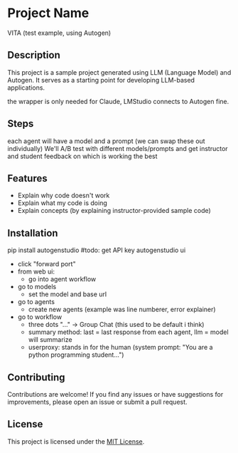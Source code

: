 # Project Name
VITA (test example, using Autogen)

## Description

This project is a sample project generated using LLM (Language Model) and Autogen. It serves as a starting point for developing LLM-based applications.

the wrapper is only needed for Claude, LMStudio connects to Autogen fine.

## Steps

each agent will have a model and a prompt (we can swap these out individually)
We'll A/B test with different models/prompts and get instructor and student feedback on which is working the best

## Features

- Explain why code doesn't work
- Explain what my code is doing
- Explain concepts (by explaining instructor-provided sample code)

## Installation

pip install autogenstudio
#todo: get API key
autogenstudio ui
- click "forward port"
- from web ui:
    - go into agent workflow
- go to models
    - set the model and base url
- go to agents
    - create new agents (example was line numberer, error explainer)
- go to workflow
    - three dots "..." -> Group Chat (this used to be default i think)
    - summary method: last = last response from each agent, llm = model will summarize
    - userproxy: stands in for the human (system prompt: "You are a python programming student...")



## Contributing

Contributions are welcome! If you find any issues or have suggestions for improvements, please open an issue or submit a pull request.

## License

This project is licensed under the [MIT License](LICENSE).
